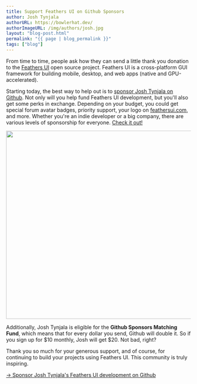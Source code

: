 ```yaml
---
title: Support Feathers UI on Github Sponsors
author: Josh Tynjala
authorURL: https://bowlerhat.dev/
authorImageURL: /img/authors/josh.jpg
layout: "blog-post.html"
permalink: "{{ page | blog_permalink }}"
tags: ["blog"]
---
```


From time to time, people ask how they can send a little thank you donation to the [Feathers UI](/) open source project. Feathers UI is a cross-platform GUI framework for building mobile, desktop, and web apps (native and GPU-accelerated).

Starting today, the best way to help out is to [sponsor Josh Tynjala on Github](https://github.com/sponsors/joshtynjala). Not only will you help fund Feathers UI development, but you'll also get some perks in exchange. Depending on your budget, you could get special forum avatar badges, priority support, your logo on [feathersui.com](https://feathersui.com/), and more. Whether you're an indie developer or a big company, there are various levels of sponsorship for everyone. [Check it out!](https://github.com/sponsors/joshtynjala)

<div style="text-align:center;"><a href="https://github.com/sponsors/joshtynjala"><img src="/blog/img/github-sponsors.png" style="width:512px"/></a></div>

Additionally, Josh Tynjala is eligible for the **Github Sponsors Matching Fund**, which means that for every dollar you send, Github will double it. So if you sign up for $10 monthly, Josh will get $20. Not bad, right?

Thank you so much for your generous support, and of course, for continuing to build your projects using Feathers UI. This community is truly inspiring.

[→ Sponsor Josh Tynjala's Feathers UI development on Github](https://github.com/sponsors/joshtynjala)
